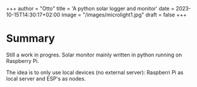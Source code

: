 +++
author = "Otto"
title = 'A python solar logger and monitor'
date = 2023-10-15T14:30:17+02:00
image = "/images/microlight1.jpg"
draft = false
+++

# Summary
Still a work in progres.
Solar monitor mainly written in python running on Raspberry Pi.

The idea is to only use local devices (no external server): Raspberri Pi as local server and ESP's as nodes.